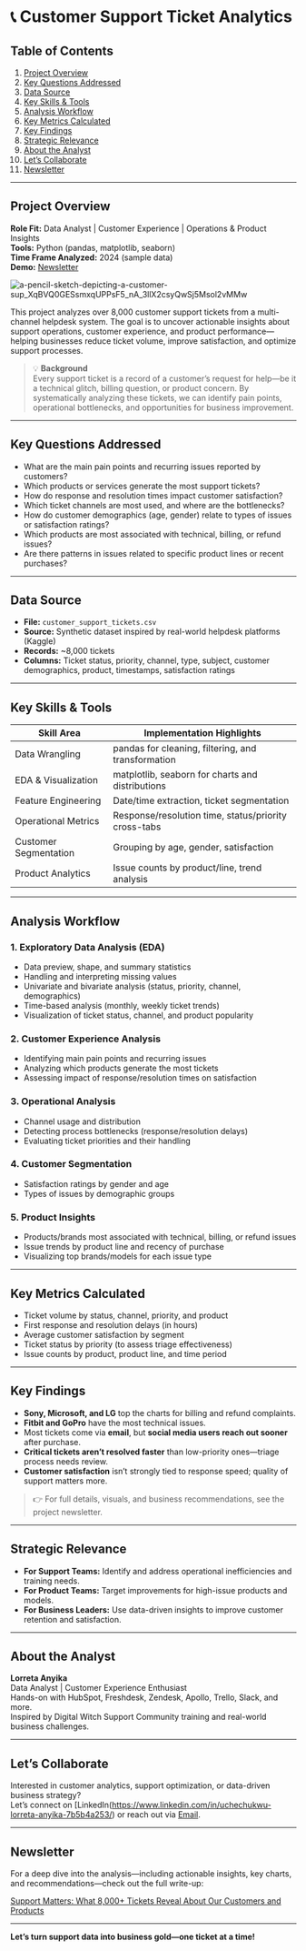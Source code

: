 # 📞 Customer Support Ticket Analytics

## Table of Contents
1. [Project Overview](#project-overview)  
2. [Key Questions Addressed](#key-questions-addressed)  
3. [Data Source](#data-source)  
4. [Key Skills & Tools](#key-skills--tools)  
5. [Analysis Workflow](#analysis-workflow)  
6. [Key Metrics Calculated](#key-metrics-calculated)  
7. [Key Findings](#key-findings)  
8. [Strategic Relevance](#strategic-relevance)  
9. [About the Analyst](#about-the-analyst)  
10. [Let’s Collaborate](#lets-collaborate)  
11. [Newsletter](#newsletter)  

---

## Project Overview

**Role Fit:** Data Analyst | Customer Experience | Operations & Product Insights  
**Tools:** Python (pandas, matplotlib, seaborn)  
**Time Frame Analyzed:** 2024 (sample data)  
**Demo:** [Newsletter](https://www.linkedin.com/pulse/support-matters-what-8000-tickets-reveal-customers-products-anyika-uzr4f)

![a-pencil-sketch-depicting-a-customer-sup_XqBVQ0GESsmxqUPPsF5_nA_3llX2csyQwSj5Msol2vMMw](https://github.com/user-attachments/assets/4760597e-0840-4cb5-bbf5-9244ded4fa43)

This project analyzes over 8,000 customer support tickets from a multi-channel helpdesk system. The goal is to uncover actionable insights about support operations, customer experience, and product performance—helping businesses reduce ticket volume, improve satisfaction, and optimize support processes.

> 💡 **Background**  
> Every support ticket is a record of a customer’s request for help—be it a technical glitch, billing question, or product concern. By systematically analyzing these tickets, we can identify pain points, operational bottlenecks, and opportunities for business improvement.

---

## Key Questions Addressed

- What are the main pain points and recurring issues reported by customers?
- Which products or services generate the most support tickets?
- How do response and resolution times impact customer satisfaction?
- Which ticket channels are most used, and where are the bottlenecks?
- How do customer demographics (age, gender) relate to types of issues or satisfaction ratings?
- Which products are most associated with technical, billing, or refund issues?
- Are there patterns in issues related to specific product lines or recent purchases?

---

## Data Source

- **File:** `customer_support_tickets.csv`
- **Source:** Synthetic dataset inspired by real-world helpdesk platforms (Kaggle)
- **Records:** ~8,000 tickets
- **Columns:** Ticket status, priority, channel, type, subject, customer demographics, product, timestamps, satisfaction ratings

---

## Key Skills & Tools

| Skill Area           | Implementation Highlights                                  |
|----------------------|------------------------------------------------------------|
| Data Wrangling       | pandas for cleaning, filtering, and transformation         |
| EDA & Visualization  | matplotlib, seaborn for charts and distributions           |
| Feature Engineering  | Date/time extraction, ticket segmentation                  |
| Operational Metrics  | Response/resolution time, status/priority cross-tabs       |
| Customer Segmentation| Grouping by age, gender, satisfaction                      |
| Product Analytics    | Issue counts by product/line, trend analysis               |

---

## Analysis Workflow

### 1. Exploratory Data Analysis (EDA)
- Data preview, shape, and summary statistics
- Handling and interpreting missing values
- Univariate and bivariate analysis (status, priority, channel, demographics)
- Time-based analysis (monthly, weekly ticket trends)
- Visualization of ticket status, channel, and product popularity

### 2. Customer Experience Analysis
- Identifying main pain points and recurring issues
- Analyzing which products generate the most tickets
- Assessing impact of response/resolution times on satisfaction

### 3. Operational Analysis
- Channel usage and distribution
- Detecting process bottlenecks (response/resolution delays)
- Evaluating ticket priorities and their handling

### 4. Customer Segmentation
- Satisfaction ratings by gender and age
- Types of issues by demographic groups

### 5. Product Insights
- Products/brands most associated with technical, billing, or refund issues
- Issue trends by product line and recency of purchase
- Visualizing top brands/models for each issue type

---

## Key Metrics Calculated

- Ticket volume by status, channel, priority, and product
- First response and resolution delays (in hours)
- Average customer satisfaction by segment
- Ticket status by priority (to assess triage effectiveness)
- Issue counts by product, product line, and time period

---

## Key Findings

- **Sony, Microsoft, and LG** top the charts for billing and refund complaints.
- **Fitbit and GoPro** have the most technical issues.
- Most tickets come via **email**, but **social media users reach out sooner** after purchase.
- **Critical tickets aren’t resolved faster** than low-priority ones—triage process needs review.
- **Customer satisfaction** isn’t strongly tied to response speed; quality of support matters more.

> 👉 For full details, visuals, and business recommendations, see the project newsletter.

---

## Strategic Relevance

- **For Support Teams:** Identify and address operational inefficiencies and training needs.
- **For Product Teams:** Target improvements for high-issue products and models.
- **For Business Leaders:** Use data-driven insights to improve customer retention and satisfaction.

---

## About the Analyst

**Lorreta Anyika**  
Data Analyst | Customer Experience Enthusiast  
Hands-on with HubSpot, Freshdesk, Zendesk, Apollo, Trello, Slack, and more.  
Inspired by Digital Witch Support Community training and real-world business challenges.

---

## Let’s Collaborate

Interested in customer analytics, support optimization, or data-driven business strategy?  
Let’s connect on [LinkedIn(https://www.linkedin.com/in/uchechukwu-lorreta-anyika-7b5b4a253/) or reach out via [Email](anyikauche001@gmail.com).

---

## Newsletter

For a deep dive into the analysis—including actionable insights, key charts, and recommendations—check out the full write-up:

[Support Matters: What 8,000+ Tickets Reveal About Our Customers and Products](https://www.linkedin.com/pulse/support-matters-what-8000-tickets-reveal-customers-products-anyika-uzr4f)

---

**Let’s turn support data into business gold—one ticket at a time!**
